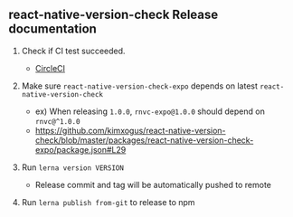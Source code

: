 ## react-native-version-check Release documentation

1. Check if CI test succeeded.

   - [CircleCI](https://circleci.com/gh/kimxogus/react-native-version-check/tree/master)

2. Make sure `react-native-version-check-expo` depends on latest `react-native-version-check`

   - ex) When releasing `1.0.0`, `rnvc-expo@1.0.0` should depend on `rnvc@^1.0.0`
   - https://github.com/kimxogus/react-native-version-check/blob/master/packages/react-native-version-check-expo/package.json#L29

3. Run `lerna version VERSION`

   - Release commit and tag will be automatically pushed to remote

4. Run `lerna publish from-git` to release to npm
